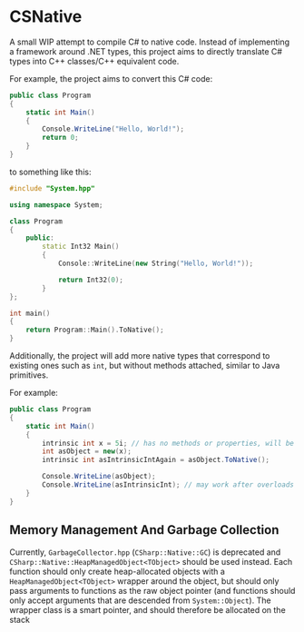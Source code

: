 # CSNative

A small WIP attempt to compile C# to native code. Instead of implementing a framework around .NET types, this project aims to directly translate C# types into C++ classes/C++ equivalent code.

For example, the project aims to convert this C# code:
```cs
public class Program
{
	static int Main()
	{
		Console.WriteLine("Hello, World!");
		return 0;
	}
}
```

to something like this:
```cpp
#include "System.hpp"

using namespace System;

class Program
{
	public:
		static Int32 Main()
		{
			Console::WriteLine(new String("Hello, World!"));

			return Int32(0);
		}
};

int main()
{
	return Program::Main().ToNative();
}
```

Additionally, the project will add more native types that correspond to existing ones such as `int`, but without methods attached, similar to Java primitives.

For example:

```cs
public class Program
{
	static int Main()
	{
		intrinsic int x = 5i; // has no methods or properties, will be represented by a raw `int` value in C++
		int asObject = new(x);
		intrinsic int asIntrinsicIntAgain = asObject.ToNative();

		Console.WriteLine(asObject);
		Console.WriteLine(asIntrinsicInt); // may work after overloads for Console::WriteLine are added to support instrinsic types
	}
}
```

## Memory Management And Garbage Collection

Currently, `GarbageCollector.hpp` (`CSharp::Native::GC`) is deprecated and `CSharp::Native::HeapManagedObject<TObject>` should be used instead. Each function should only create heap-allocated objects with a `HeapManagedObject<TObject>` wrapper around the object, but should only pass arguments to functions as the raw object pointer (and functions should only accept arguments that are descended from `System::Object`). The wrapper class is a smart pointer, and should therefore be allocated on the stack